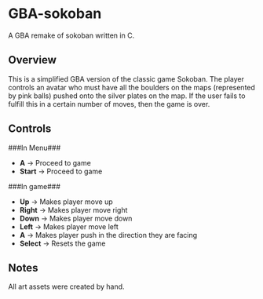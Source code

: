 GBA-sokoban
===========
A GBA remake of sokoban written in C.

Overview
--------
This is a simplified GBA version of the classic game Sokoban. The player controls an avatar who must have all the boulders on the maps (represented by pink balls) pushed onto the silver plates on the map. If the user fails to fulfill this in a certain number of moves, then the game is over.

Controls
--------
###In Menu###
* **A**     -> Proceed to game
* **Start** -> Proceed to game

###In game###
* **Up**     -> Makes player move up
* **Right**  -> Makes player move right
* **Down**   -> Makes player move down
* **Left**   -> Makes player move left
* **A**      -> Makes player push in the direction they are facing
* **Select** -> Resets the game

Notes
-----
All art assets were created by hand.
